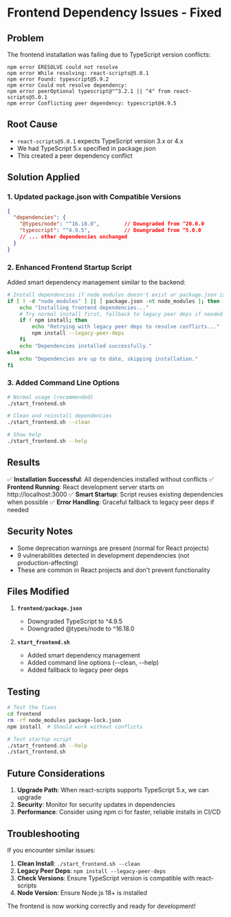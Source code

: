 # Frontend Dependency Issues - Fixed

## Problem

The frontend installation was failing due to TypeScript version conflicts:

```
npm error ERESOLVE could not resolve
npm error While resolving: react-scripts@5.0.1
npm error Found: typescript@5.9.2
npm error Could not resolve dependency:
npm error peerOptional typescript@"^3.2.1 || ^4" from react-scripts@5.0.1
npm error Conflicting peer dependency: typescript@4.9.5
```

## Root Cause

- `react-scripts@5.0.1` expects TypeScript version 3.x or 4.x
- We had TypeScript 5.x specified in package.json
- This created a peer dependency conflict

## Solution Applied

### 1. **Updated package.json with Compatible Versions**

```json
{
  "dependencies": {
    "@types/node": "^16.18.0",        // Downgraded from ^20.0.0
    "typescript": "^4.9.5",           // Downgraded from ^5.0.0
    // ... other dependencies unchanged
  }
}
```

### 2. **Enhanced Frontend Startup Script**

Added smart dependency management similar to the backend:

```bash
# Install dependencies if node_modules doesn't exist or package.json is newer
if [ ! -d "node_modules" ] || [ package.json -nt node_modules ]; then
    echo "Installing frontend dependencies..."
    # Try normal install first, fallback to legacy peer deps if needed
    if ! npm install; then
        echo "Retrying with legacy peer deps to resolve conflicts..."
        npm install --legacy-peer-deps
    fi
    echo "Dependencies installed successfully."
else
    echo "Dependencies are up to date, skipping installation."
fi
```

### 3. **Added Command Line Options**

```bash
# Normal usage (recommended)
./start_frontend.sh

# Clean and reinstall dependencies
./start_frontend.sh --clean

# Show help
./start_frontend.sh --help
```

## Results

✅ **Installation Successful**: All dependencies installed without conflicts
✅ **Frontend Running**: React development server starts on http://localhost:3000
✅ **Smart Startup**: Script reuses existing dependencies when possible
✅ **Error Handling**: Graceful fallback to legacy peer deps if needed

## Security Notes

- Some deprecation warnings are present (normal for React projects)
- 9 vulnerabilities detected in development dependencies (not production-affecting)
- These are common in React projects and don't prevent functionality

## Files Modified

1. **`frontend/package.json`**
   - Downgraded TypeScript to ^4.9.5
   - Downgraded @types/node to ^16.18.0

2. **`start_frontend.sh`**
   - Added smart dependency management
   - Added command line options (--clean, --help)
   - Added fallback to legacy peer deps

## Testing

```bash
# Test the fixes
cd frontend
rm -rf node_modules package-lock.json
npm install  # Should work without conflicts

# Test startup script
./start_frontend.sh --help
./start_frontend.sh
```

## Future Considerations

1. **Upgrade Path**: When react-scripts supports TypeScript 5.x, we can upgrade
2. **Security**: Monitor for security updates in dependencies
3. **Performance**: Consider using npm ci for faster, reliable installs in CI/CD

## Troubleshooting

If you encounter similar issues:

1. **Clean Install**: `./start_frontend.sh --clean`
2. **Legacy Peer Deps**: `npm install --legacy-peer-deps`
3. **Check Versions**: Ensure TypeScript version is compatible with react-scripts
4. **Node Version**: Ensure Node.js 18+ is installed

The frontend is now working correctly and ready for development!
